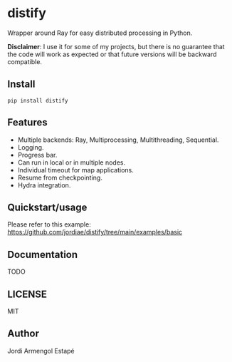 # distify

Wrapper around Ray for easy distributed processing in Python.

**Disclaimer**: I use it for some of my projects, but there is no guarantee that the code will work as expected or that future versions will be backward compatible.

## Install

    pip install distify

## Features

- Multiple backends: Ray, Multiprocessing, Multithreading, Sequential.
- Logging.
- Progress bar.
- Can run in local or in multiple nodes.
- Individual timeout for map applications.
- Resume from checkpointing.
- Hydra integration.

## Quickstart/usage

Please refer to this example: https://github.com/jordiae/distify/tree/main/examples/basic

## Documentation

TODO

## LICENSE

MIT

## Author

Jordi Armengol Estapé
